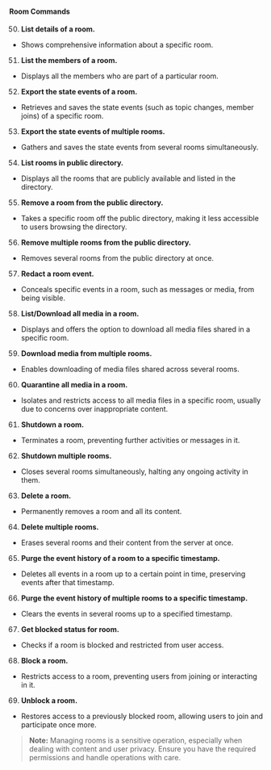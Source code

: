 
#### Room Commands ####

50) **List details of a room.**
   - Shows comprehensive information about a specific room.

51) **List the members of a room.**
   - Displays all the members who are part of a particular room.

52) **Export the state events of a room.**
   - Retrieves and saves the state events (such as topic changes, member joins) of a specific room.

53) **Export the state events of multiple rooms.**
   - Gathers and saves the state events from several rooms simultaneously.

54) **List rooms in public directory.**
   - Displays all the rooms that are publicly available and listed in the directory.

55) **Remove a room from the public directory.**
   - Takes a specific room off the public directory, making it less accessible to users browsing the directory.

56) **Remove multiple rooms from the public directory.**
   - Removes several rooms from the public directory at once.

57) **Redact a room event.**
   - Conceals specific events in a room, such as messages or media, from being visible.

58) **List/Download all media in a room.**
   - Displays and offers the option to download all media files shared in a specific room.

59) **Download media from multiple rooms.**
   - Enables downloading of media files shared across several rooms.

60) **Quarantine all media in a room.**
   - Isolates and restricts access to all media files in a specific room, usually due to concerns over inappropriate content.

61) **Shutdown a room.**
   - Terminates a room, preventing further activities or messages in it.

62) **Shutdown multiple rooms.**
   - Closes several rooms simultaneously, halting any ongoing activity in them.

63) **Delete a room.**
   - Permanently removes a room and all its content.

64) **Delete multiple rooms.**
   - Erases several rooms and their content from the server at once.

65) **Purge the event history of a room to a specific timestamp.**
   - Deletes all events in a room up to a certain point in time, preserving events after that timestamp.

66) **Purge the event history of multiple rooms to a specific timestamp.**
   - Clears the events in several rooms up to a specified timestamp.

67) **Get blocked status for room.**
   - Checks if a room is blocked and restricted from user access.

68) **Block a room.**
   - Restricts access to a room, preventing users from joining or interacting in it.

69) **Unblock a room.**
   - Restores access to a previously blocked room, allowing users to join and participate once more.

> **Note:** Managing rooms is a sensitive operation, especially when dealing with content and user privacy. Ensure you have the required permissions and handle operations with care.

